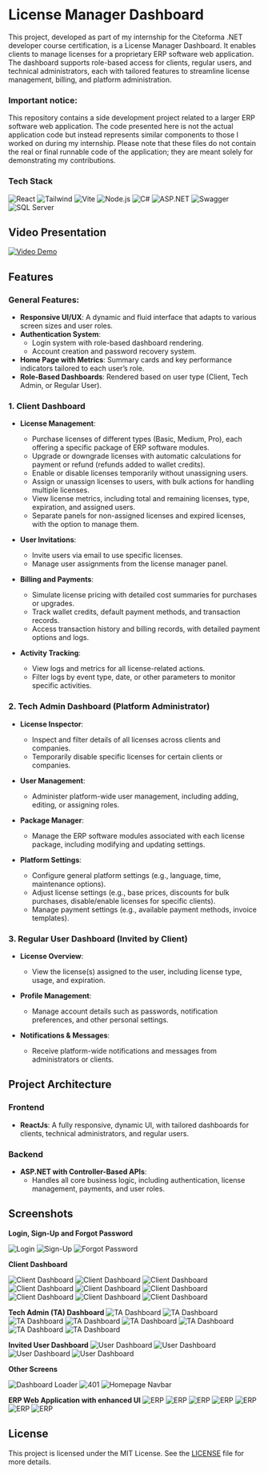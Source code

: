 # License Manager Dashboard

This project, developed as part of my internship for the Citeforma .NET developer course certification, is a License Manager Dashboard. It enables clients to manage licenses for a proprietary ERP software web application. The dashboard supports role-based access for clients, regular users, and technical administrators, each with tailored features to streamline license management, billing, and platform administration.

### Important notice:
This repository contains a side development project related to a larger ERP software web application. The code presented here is not the actual application code but instead represents similar components to those I worked on during my internship. Please note that these files do not contain the real or final runnable code of the application; they are meant solely for demonstrating my contributions.

### Tech Stack
![React](https://img.shields.io/badge/ReactJs-61DAFB?style=for-the-badge&logo=react&logoColor=black)
![Tailwind](https://img.shields.io/badge/Tailwind_CSS-38B2AC?style=for-the-badge&logo=tailwind-css&logoColor=white)
![Vite](https://img.shields.io/badge/Vite-646CFF?style=for-the-badge&logo=vite&logoColor=white)
![Node.js](https://img.shields.io/badge/Node.js-339933?style=for-the-badge&logo=nodedotjs&logoColor=white)
![C#](https://img.shields.io/badge/C%23-239120?style=for-the-badge&logo=c-sharp&logoColor=white)
![ASP.NET](https://img.shields.io/badge/ASP.NET-512BD4?style=for-the-badge&logo=dotnet&logoColor=white)
![Swagger](https://img.shields.io/badge/Swagger-85EA2D?style=for-the-badge&logo=swagger&logoColor=black)
![SQL Server](https://img.shields.io/badge/Microsoft%20SQL%20Server-CC2927?style=for-the-badge&logo=microsoft%20sql%20server&logoColor=white)

## Video Presentation

[![Video Demo](https://img.youtube.com/vi/h3iOI6brIro/0.jpg)](https://www.youtube.com/watch?v=h3iOI6brIro)

## Features

### General Features:
- **Responsive UI/UX**: A dynamic and fluid interface that adapts to various screen sizes and user roles.
- **Authentication System**: 
  - Login system with role-based dashboard rendering.
  - Account creation and password recovery system.
- **Home Page with Metrics**: Summary cards and key performance indicators tailored to each user’s role.
- **Role-Based Dashboards**: Rendered based on user type (Client, Tech Admin, or Regular User).

### 1. **Client Dashboard**
- **License Management**:
  - Purchase licenses of different types (Basic, Medium, Pro), each offering a specific package of ERP software modules.
  - Upgrade or downgrade licenses with automatic calculations for payment or refund (refunds added to wallet credits).
  - Enable or disable licenses temporarily without unassigning users.
  - Assign or unassign licenses to users, with bulk actions for handling multiple licenses.
  - View license metrics, including total and remaining licenses, type, expiration, and assigned users.
  - Separate panels for non-assigned licenses and expired licenses, with the option to manage them.

- **User Invitations**:
  - Invite users via email to use specific licenses.
  - Manage user assignments from the license manager panel.

- **Billing and Payments**:
  - Simulate license pricing with detailed cost summaries for purchases or upgrades.
  - Track wallet credits, default payment methods, and transaction records.
  - Access transaction history and billing records, with detailed payment options and logs.

- **Activity Tracking**:
  - View logs and metrics for all license-related actions.
  - Filter logs by event type, date, or other parameters to monitor specific activities.

### 2. **Tech Admin Dashboard** (Platform Administrator)
- **License Inspector**:
  - Inspect and filter details of all licenses across clients and companies.
  - Temporarily disable specific licenses for certain clients or companies.

- **User Management**:
  - Administer platform-wide user management, including adding, editing, or assigning roles.

- **Package Manager**:
  - Manage the ERP software modules associated with each license package, including modifying and updating settings.

- **Platform Settings**:
  - Configure general platform settings (e.g., language, time, maintenance options).
  - Adjust license settings (e.g., base prices, discounts for bulk purchases, disable/enable licenses for specific clients).
  - Manage payment settings (e.g., available payment methods, invoice templates).

### 3. **Regular User Dashboard** (Invited by Client)
- **License Overview**:
  - View the license(s) assigned to the user, including license type, usage, and expiration.
  
- **Profile Management**:
  - Manage account details such as passwords, notification preferences, and other personal settings.

- **Notifications & Messages**:
  - Receive platform-wide notifications and messages from administrators or clients.

## Project Architecture

### Frontend
- **ReactJs**: A fully responsive, dynamic UI, with tailored dashboards for clients, technical administrators, and regular users.

### Backend
- **ASP.NET with Controller-Based APIs**: 
  - Handles all core business logic, including authentication, license management, payments, and user roles.

## Screenshots

**Login, Sign-Up and Forgot Password**

![Login](https://github.com/joaocba/license-manager/blob/main/screenshots/login.png?raw=true)
![Sign-Up](https://github.com/joaocba/license-manager/blob/main/screenshots/sign_up.png?raw=true)
![Forgot Password](https://github.com/joaocba/license-manager/blob/main/screenshots/forgot_password.png?raw=true)

**Client Dashboard**

![Client Dashboard](https://github.com/joaocba/license-manager/blob/main/screenshots/client_dashboard_license_manager_alerts.png?raw=true)
![Client Dashboard](https://github.com/joaocba/license-manager/blob/main/screenshots/client_dashboard_license_manager.png?raw=true)
![Client Dashboard](https://github.com/joaocba/license-manager/blob/main/screenshots/client_dashboard_license_manager_invite.png?raw=true)
![Client Dashboard](https://github.com/joaocba/license-manager/blob/main/screenshots/client_dashboard_license_manager_upgrade_single.png?raw=true)
![Client Dashboard](https://github.com/joaocba/license-manager/blob/main/screenshots/client_dashboard_license_manager_downgrade_bulk.png?raw=true)
![Client Dashboard](https://github.com/joaocba/license-manager/blob/main/screenshots/client_dashboard_license_manager_logs.png?raw=true)
![Client Dashboard](https://github.com/joaocba/license-manager/blob/main/screenshots/client_dashboard_transactions.png?raw=true)
![Client Dashboard](https://github.com/joaocba/license-manager/blob/main/screenshots/client_dashboard_transactions_all.png?raw=true)
![Client Dashboard](https://github.com/joaocba/license-manager/blob/main/screenshots/dashboard_responsive_small.png?raw=true)

**Tech Admin (TA) Dashboard**
![TA Dashboard](https://github.com/joaocba/license-manager/blob/main/screenshots/ta_dashboard_home.png?raw=true)
![TA Dashboard](https://github.com/joaocba/license-manager/blob/main/screenshots/ta_dashboard_license_inspector.png?raw=true)
![TA Dashboard](https://github.com/joaocba/license-manager/blob/main/screenshots/ta_dashboard_settings_manager.png?raw=true)
![TA Dashboard](https://github.com/joaocba/license-manager/blob/main/screenshots/ta_dashboard_settings_manager_global.png?raw=true)
![TA Dashboard](https://github.com/joaocba/license-manager/blob/main/screenshots/ta_dashboard_settings_manager_license.png?raw=true)
![TA Dashboard](https://github.com/joaocba/license-manager/blob/main/screenshots/ta_dashboard_settings_manager_billing.png?raw=true)
![TA Dashboard](https://github.com/joaocba/license-manager/blob/main/screenshots/ta_dashboard_responsive_small_sidebar_open.png?raw=true)
![TA Dashboard](https://github.com/joaocba/license-manager/blob/main/screenshots/ta_dashboard_responsive_small.png?raw=true)

**Invited User Dashboard**
![User Dashboard](https://github.com/joaocba/license-manager/blob/main/screenshots/user_dashboard_home_full.png?raw=true)
![User Dashboard](https://github.com/joaocba/license-manager/blob/main/screenshots/user_dashboard_home_messages.png?raw=true)
![User Dashboard](https://github.com/joaocba/license-manager/blob/main/screenshots/user_dashboard_home_notifications.png?raw=true)
![User Dashboard](https://github.com/joaocba/license-manager/blob/main/screenshots/user_dashboard_home_profile.png?raw=true)

**Other Screens**

![Dashboard Loader](https://github.com/joaocba/license-manager/blob/main/screenshots/dashboard_loader.png?raw=true)
![401](https://github.com/joaocba/license-manager/blob/main/screenshots/dashboard_401.png?raw=true)
![Homepage Navbar](https://github.com/joaocba/license-manager/blob/main/screenshots/home_menu.png?raw=true)

**ERP Web Application with enhanced UI**
![ERP](https://github.com/joaocba/license-manager/blob/main/screenshots/app/app_backoffice_menu.png?raw=true)
![ERP](https://github.com/joaocba/license-manager/blob/main/screenshots/app/app_lead_create_full.png?raw=true)
![ERP](https://github.com/joaocba/license-manager/blob/main/screenshots/app/app_shortcuts_create.png?raw=true)
![ERP](https://github.com/joaocba/license-manager/blob/main/screenshots/app/app_shortcuts_shortcuts_edit.png?raw=true)
![ERP](https://github.com/joaocba/license-manager/blob/main/screenshots/app/app_support_create_ticket_full.png?raw=true)
![ERP](https://github.com/joaocba/license-manager/blob/main/screenshots/app/app_responsive_small_screen.png?raw=true)
![ERP](https://github.com/joaocba/license-manager/blob/main/screenshots/app/app_responsive_small_screen_sidebar_open.png?raw=true)


## License

This project is licensed under the MIT License. See the [LICENSE](LICENSE) file for more details.
